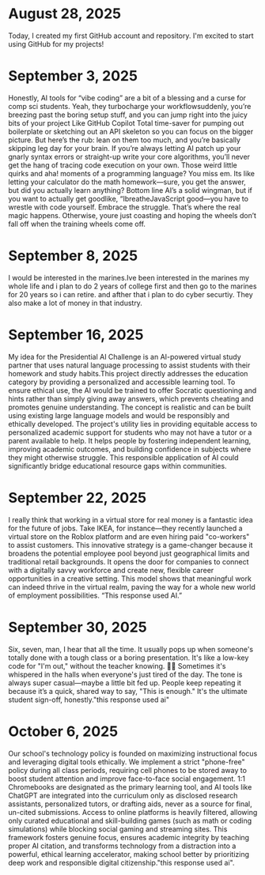 
# August 28, 2025
Today, I created my first GitHub account and repository. I'm excited to start using GitHub for my projects!

# September 3, 2025
Honestly, AI tools for “vibe coding” are a bit of a blessing and a curse for comp sci students. Yeah, they turbocharge your workflowsuddenly, you’re breezing past the boring setup stuff, and you can jump right into the juicy bits of your project Like GitHub Copilot Total time-saver for pumping out boilerplate or sketching out an API skeleton so you can focus on the bigger picture.
But here’s the rub: lean on them too much, and you’re basically skipping leg day for your brain. If you’re always letting AI patch up your gnarly syntax errors or straight-up write your core algorithms, you’ll never get the hang of tracing code execution on your own. Those weird little quirks and aha! moments of a programming language? You miss em. Its like letting your calculator do the math homework—sure, you get the answer, but did you actually learn anything?
Bottom line AI’s a solid wingman, but if you want to actually get goodlike, “IbreatheJavaScript good—you have to wrestle with code yourself. Embrace the struggle. That’s where the real magic happens. Otherwise, youre just coasting and hoping the wheels don’t fall off when the training wheels come off.
# September 8, 2025
I would be interested in the marines.Ive been interested in the marines my whole life and i plan to do 2 years of college first and then go to the marines for 20 years so i can retire.
and afther that i plan to do cyber securtiy. They also make a lot of money in that industry.

# September 16, 2025
My idea for the Presidential AI Challenge is an AI-powered virtual study partner that uses natural language processing to assist students with their homework and study habits.This project directly addresses the education category by providing a personalized and accessible learning tool. To ensure ethical use, the AI would be trained to offer Socratic questioning and hints rather than simply giving away answers, which prevents cheating and promotes genuine understanding. The concept is realistic and can be built using existing large language models and would be responsibly and ethically developed. The project's utility lies in providing equitable access to personalized academic support for students who may not have a tutor or a parent available to help. It helps people by fostering independent learning, improving academic outcomes, and building confidence in subjects where they might otherwise struggle. This responsible application of AI could significantly bridge educational resource gaps within communities.

 # September 22, 2025
I really think that working in a virtual store for real money is a fantastic idea for the future of jobs. Take IKEA, for instance—they recently launched a virtual store on the Roblox platform and are even hiring paid "co-workers" to assist customers. This innovative strategy is a game-changer because it broadens the potential employee pool beyond just geographical limits and traditional retail backgrounds. It opens the door for companies to connect with a digitally savvy workforce and create new, flexible career opportunities in a creative setting. This model shows that meaningful work can indeed thrive in the virtual realm, paving the way for a whole new world of employment possibilities. “This response used AI.” 

# September 30, 2025
Six, seven, man, I hear that all the time. It usually pops up when someone's totally done with a tough class or a boring presentation. It's like a low-key code for "I'm out," without the teacher knowing. 🚪💨 Sometimes it's whispered in the halls when everyone's just tired of the day. The tone is always super casual—maybe a little bit fed up. People keep repeating it because it’s a quick, shared way to say, "This is enough." It's the ultimate student sign-off, honestly."this response used ai" 

# October 6, 2025
Our school's technology policy is founded on maximizing instructional focus and leveraging digital tools ethically. We implement a strict "phone-free" policy during all class periods, requiring cell phones to be stored away to boost student attention and improve face-to-face social engagement. 1:1 Chromebooks are designated as the primary learning tool, and AI tools like ChatGPT are integrated into the curriculum only as disclosed research assistants, personalized tutors, or drafting aids, never as a source for final, un-cited submissions. Access to online platforms is heavily filtered, allowing only curated educational and skill-building games (such as math or coding simulations) while blocking social gaming and streaming sites. This framework fosters genuine focus, ensures academic integrity by teaching proper AI citation, and transforms technology from a distraction into a powerful, ethical learning accelerator, making school better by prioritizing deep work and responsible digital citizenship."this response used ai".
